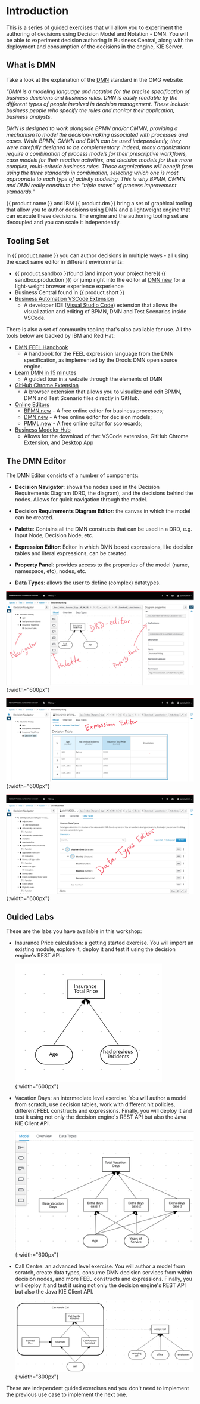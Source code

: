 # Introduction

This is a series of guided exercises that will allow you to experiment the authoring of decisions using Decision Model and Notation - DMN. You will be able to experiment decision authoring in Business Central, along with the deployment and consumption of the decisions in the engine, KIE Server.

## What is DMN

Take a look at the explanation of the [DMN](http://omg.org/dmn) standard in the OMG website:

_"DMN is a modeling language and notation for the precise specification of business decisions and business rules. DMN is easily readable by the different types of people involved in decision management. These include: business people who specify the rules and monitor their application; business analysts._

_DMN is designed to work alongside BPMN and/or CMMN, providing a mechanism to model the decision-making associated with processes and cases. While BPMN, CMMN and DMN can be used independently, they were carefully designed to be complementary. Indeed, many organizations require a combination of process models for their prescriptive workflows, case models for their reactive activities, and decision models for their more complex, multi-criteria business rules. Those organizations will benefit from using the three standards in combination, selecting which one is most appropriate to each type of activity modeling. This is why BPMN, CMMN and DMN really constitute the “triple crown” of process improvement standards."_ 

{{ product.name }} and IBM {{ product.dm }} bring a set of graphical tooling that allow you to author decisions using DMN and a lightweight engine that can execute these decisions. The engine and the authoring tooling set are decoupled and you can scale it independently. 

## Tooling Set

In {{ product.name }} you can author decisions in multiple ways - all using the exact same editor in different environments:

- {{ product.sandbox }}found [and import your project here]( {{ sandbox.production }}) or jump right into the editor at [DMN.new](https://dmn.new) for a light-weight browser experience experience
- Business Central found in {{ product.short }}
- [Business Automation VSCode Extension](https://marketplace.visualstudio.com/items?itemName=redhat.vscode-extension-red-hat-business-automation-bundle)
  - A developer IDE ([Visual Studio Code](https://code.visualstudio.com/)) extension that allows the visualization and editing of BPMN, DMN and Test Scenarios inside VSCode.

There is also a set of community tooling that's also available for use. All the tools below are backed by IBM and Red Hat:

- [DMN FEEL Handbook](https://kiegroup.github.io/dmn-feel-handbook/#dmn-feel-handbook) 
  - A handbook for the FEEL expression language from the DMN specification, as implemented by the Drools DMN open source engine.
- [Learn DMN in 15 minutes](https://learn-dmn-in-15-minutes.com/)
  - A guided tour in a website through the elements of DMN
- [GitHub Chrome Extension](https://chrome.google.com/webstore/detail/bpmn-dmn-test-scenario-ed/mgkfehibfkdpjkfjbikpchpcfimepckf)
  - A browser extension that allows you to visualize and edit BPMN, DMN and Test Scenario files directly in GitHub. 
- [Online Editors](https://kiegroup.github.io/kogito-online/#/)
  - [BPMN.new](http://bpmn.new) - A free online editor for business processes;
  - [DMN.new](http://dmn.new) - A free online editor for decision models;
  - [PMML.new](http://pmml.new) - A free online editor for scorecards;
- [Business Modeler Hub](https://kiegroup.github.io/kogito-online/#/download)
  - Allows for the download of the: VSCode extension, GitHub Chrome Extension, and Desktop App

## The DMN Editor

The DMN Editor consists of a number of components:

- **Decision Navigator**: shows the nodes used in the Decision Requirements Diagram (DRD, the diagram), and the decisions behind the nodes. Allows for quick navigation through the model.

- **Decision Requirements Diagram Editor**: the canvas in which the model can be created.

- **Palette**: Contains all the DMN constructs that can be used in a DRD, e.g. Input Node, Decision Node, etc.

- **Expression Editor**: Editor in which DMN boxed expressions, like decision tables and literal expressions, can be created.

- **Property Panel**: provides access to the properties of the model (name, namespace, etc), nodes, etc.

- **Data Types**: allows the user to define (complex) datatypes.

![DRD](../99_images/business_automation/dmn/dmn-editor-components.jpg){:width="600px"}

![Boxed Expressions](../99_images/business_automation/dmn/dmn-editor-decision-table.jpg){:width="600px"}

![Data Types](../99_images/business_automation/dmn/dmn-editor-datatypes.jpg){:width="600px"}

## Guided Labs

These are the labs you have available in this workshop:

- Insurance Price calculation: a getting started exercise. You will import an existing module, explore it, deploy it and test it using the decision engine's REST API.

    ![Pricing DRD](../99_images/business_automation/dmn/insurance-price-drd.png){:width="600px"}

- Vacation Days: an intermediate level exercise. You will author a model from scratch, use decision tables, work with different hit policies, different FEEL constructs and expressions. Finally, you will deploy it and test it using not only the decision engine's REST API but also the Java KIE Client API.

    ![DRD Complete](../99_images/business_automation/dmn/drd-complete.png){:width="600px"}

- Call Centre: an advanced level exercise. You will author a model from scratch, create data types, consume DMN decision services from within decision nodes, and more FEEL constructs and expressions. Finally, you will deploy it and test it using not only the decision engine's REST API but also the Java KIE Client API.

    ![Decision Service Knowledge Requirement](../99_images/business_automation/dmn/decision-service-knowledge-requirement.png){:width="800px"}

These are independent guided exercises and you don't need to implement the previous use case to implement the next one.
